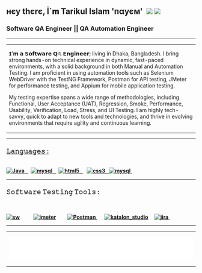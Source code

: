 <div>
<!-- <img height="22em" align="right" 
     src="https://komarev.com/ghpvc/?username=tarikulnayem94&label ░  =Profile%20Views&color=FF1919&style=flat" alt="nayem"  height="26"/> -->
<!-- 
     <img height="22em" align="RIGHT" 
    src="https://img.shields.io/github/followers/tarikulnayem94?label=Followers&color=008000&style=flat" alt="nayem"  height="30"/>
<img height="22em" align="RIGHT" 
   src="https://img.shields.io/github/stars/tarikulnayem94?label= ✶ Stars&color=ffa371&style=flat" alt="nayem"  height="30"/>
-->

<!-- <a class="libutton" href="https://www.linkedin.com/comm/mynetwork/discovery-see-all?usecase=PEOPLE_FOLLOWS&followMember=tarikulnayem" target="_blank">Follow on LinkedIn</a> -->



<!--       <style>
        .libutton {
          display: flex;
          flex-direction: column;
          justify-content: center;
          padding: 7px;
          text-align: center;
          outline: none;
          text-decoration: none !important;
          color: #ffffff !important;
          width: 200px;
          height: 32px;
          border-radius: 16px;
          background-color: #0A66C2;
          font-family: "SF Pro Text", Helvetica, sans-serif;
        }
      </style> -->
     
<br>
<p align="left"> <h2>нєу thєrє, Ī´𝐦 Tarikul Islam 'пαуєм' &nbsp<img src="https://emojis.slackmojis.com/emojis/images/1617398953/26746/hi-ya.gif?1617398953" width="40"/>&nbsp<img src="https://emojis.slackmojis.com/emojis/images/1531849430/4246/blob-sunglasses.gif?1531849430" width="40"/></h2> 

</p>
</p>

<h3> Software QA Engineer || QA Automation Engineer </h3> 

<hr> 
<div><p>
  
<table>
<td>
<p align="justify">

𝗜’𝗺 𝗮 𝗦𝗼𝗳𝘁𝘄𝗮𝗿𝗲 𝗤𝔸 𝗘𝗻𝗴𝗶𝗻𝗲𝗲𝗿;  ͏l͏i͏v͏i͏n͏g ͏i͏n Dhaka, Bangladesh. ͏I bring strong hands-on technical experience in dynamic, fast-paced environments, with a solid background in both Manual and Automation Testing. I am proficient in using automation tools such as Selenium WebDriver with the TestNG Framework, Postman for API testing, JMeter for performance testing, and Appium for mobile application testing.

My testing expertise spans a wide range of methodologies, including Functional, User Acceptance (UAT), Regression, Smoke, Performance, Usability, Verification, Load, Stress, and UI Testing. I am highly tech-savvy, quick to adapt to new tools and technologies, and thrive in evolving environments that require agility and continuous learning.
</p>

</td>
</table> 

</div>
<!-- <h3 align="left" ><p style="list-style : none"> <g-emoji class="g-emoji" alias="telephone_receiver" fallback-src="https://github.githubassets.com/images/icons/emoji/unicode/1f4de.png"> 📞 </g-emoji>Contact with мє: +8801712575851 </h3> 
</p>&nbsp<br> -->

<div>
  <a href="https://github.com/tarikulnayem94">
<!--   <img height="180em" src="https://github-readme-stats.vercel.app/api?username=tarikulnayem94&show_icons=true&theme=dracula&include_all_commits=true&count_private=true"/> -->
<!--   <img height="180em" align="right" src="https://github-readme-stats.vercel.app/api/top-langs/?username=tarikulnayem94&layout=compact&langs_count=7&theme=dracula"/> -->
    
</div>
 

<hr>
<!-- <h1 align="left"><a href="mailto:tarikul.ewu@gmail.com?subject=Github%20Visitor&body=Hi%20nayem,..."><img src="http://img.shields.io/badge/-@gmail.com-_?label=Send%20Mail&style=social&logo=gmail" height = "28" alt="tarikul.ewu@gmail.com"></a>
<a href="https://www.linkedin.com/in/nayem94" target="_blank" rel="nofollow"> <img src="https://camo.githubusercontent.com/a0182f84f3e188a2e03f07520e29be1eccdd96e4182adcb829c8f1633354bba6/68747470733a2f2f696d672e736869656c64732e696f2f62616467652f2532302d436f6e6e6563742d626c61636b3f636f6c6f723d313431373141266c6162656c436f6c6f723d323132313231266c6f676f3d6c696e6b6564696e266c6f676f436f6c6f723d666666666666" alt="LinkedIn Connect" data-canonical-src="https://raw.githubusercontent.com/tarikulnayem94/Diagram.io/main/linkedin-logo.svg" height = "28"></a>
<br> -->
 
<h3 align="left"><b> 𝙻𝚊𝚗𝚐𝚞𝚊𝚐𝚎𝚜 :</h3>
<p>
<br>
<a href="https://www.java.com/en/" target="_blank"> <img src="https://www.vectorlogo.zone/logos/java/java-ar21.svg" alt="Java" width="70" height="42"/> &nbsp </a>&nbsp
<a href="https://www.mysql.com/" target="_blank"> <img src="https://www.vectorlogo.zone/logos/mysql/mysql-official.svg" alt="mysql" width="60" height="42"/> &nbsp </a>&nbsp
<a href="https://www.w3.org/html/" target="_blank"> <img src="https://www.vectorlogo.zone/logos/w3_html5/w3_html5-ar21.svg" alt="html5" width="60" height="42"/> &nbsp </a>&nbsp</a>&nbsp
<a href="https://www.w3schools.com/css/" target="_blank"> <img src="https://www.vectorlogo.zone/logos/netlifyapp_watercss/netlifyapp_watercss-ar21.svg"  alt="css3" width="60" height="42"/> &nbsp </a>
<a href="https://www.python.org/" target="_blank"> <img src="https://www.vectorlogo.zone/logos/python/python-official.svg" alt="mysql" width="105" height="35"/>  </a>
&nbsp
</p>
<hr>
<h3 align="left"><b>𝚂𝚘𝚏𝚝𝚠𝚊𝚛𝚎 𝚃𝚎𝚜𝚝𝚒𝚗𝚐 𝚃𝚘𝚘𝚕𝚜 :</h3>
<br> 
<p>
<a href="https://github.com/tarikulnayem94/Selenium-with-Java" target="_blank"> <img src="https://upload.wikimedia.org/wikipedia/commons/9/9f/Selenium_logo.svg" alt="sw" width="120" height="50"/></a> &nbsp &nbsp &nbsp &nbsp &nbsp
<a href="https://jmeter.apache.org/" target="_blank"> <img src="https://www.vectorlogo.zone/logos/apache/apache-official.svg" alt="jmeter" width="110" height="38"/></a> &nbsp &nbsp &nbsp &nbsp
<a href="https://www.postman.com/nayem94?tab=overview" target="_blank"> <img src="https://www.vectorlogo.zone/logos/getpostman/getpostman-icon.svg" alt="Postman" width="33" height="33"/> </a>  &nbsp &nbsp &nbsp
<a href="https://www.katalon.com/" target="_blank"> <img src="https://upload.wikimedia.org/wikipedia/commons/e/e4/Katalon-logo-vector.svg" alt="katalon_studio" width="50" height="33"/></a> &nbsp  &nbsp
<a href="https://www.atlassian.com/software/jira" target="_blank"> <img src="https://www.vectorlogo.zone/logos/atlassian_jira/atlassian_jira-icon.svg" alt="jira" width="33" height="33" /> </a>  &nbsp &nbsp
     

<!-- </p>
<hr>
<img align="left" target="_blank" alt="_nayem" src="https://media.giphy.com/media/qgQUggAC3Pfv687qPC/giphy.gif" width="400" height="260"/>
<img align="right" target="_blank" alt="_nayem" src="https://media.giphy.com/media/J67qxGAJvwFOjxAqPM/giphy.gif" width="400" height="260"/>
</a> -->
<!---.--
tarikulnayem94/tarikulnayem94 is a ✨ special ✨ repository because its `README.md` (this file) appears on your GitHub profile.
You can click the Preview link to take a look at your changes.  ПΛYΣM
--->
</p>
<hr>
<table><td><p>
     
<img align='center'  height="60" alt="Thanks" width="140%" src="https://github.com/tarikulnayem94/tarikulnayem94/blob/main/marquee.svg"/> 
</p></td></table> 
<!-- 
<a href="[http://siamshaeed.me](https://tarikulnayem94.github.io/tarikulnayem.info/)">
<img align="centre" target="_blank" alt="_siam_shaeed" src="https://github.com/SiamShaeed/siamshaeed/blob/main/image/code_siam.gif?raw=true" width="500" height="320"/> 
</a>
     
